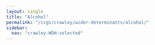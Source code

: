 ```yaml
---
layout: single
title: "Alcohol"
permalink: "/ccgs/crawley/wider-determinants/alcohol/"
sidebar:
  nav: "crawley-WDH-selected"
---
```


